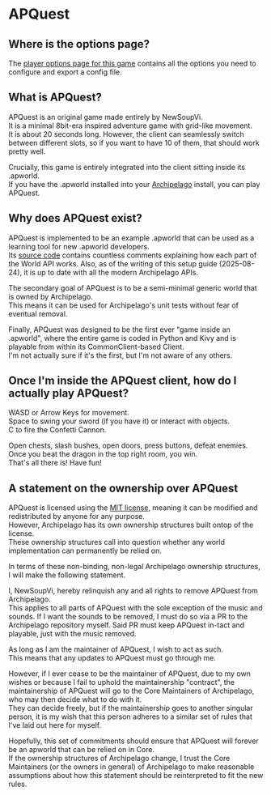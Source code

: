 # APQuest

## Where is the options page?

The [player options page for this game](../player-options) contains all the options you need to configure and export a
config file.

## What is APQuest?

APQuest is an original game made entirely by NewSoupVi.  
It is a minimal 8bit-era inspired adventure game with grid-like movement.  
It is about 20 seconds long. However, the client can seamlessly switch between different slots, so if you want to have 10 of them, that should work pretty well.

Crucially, this game is entirely integrated into the client sitting inside its .apworld.  
If you have the .apworld installed into your [Archipelago](https://github.com/ArchipelagoMW/Archipelago/releases/latest)
install, you can play APQuest.

## Why does APQuest exist?

APQuest is implemented to be an example .apworld that can be used as a learning tool for new .apworld developers.  
Its [source code](https://github.com/NewSoupVi/Archipelago/tree/apquest/worlds/apquest)
contains countless comments explaining how each part of the World API works.
Also, as of the writing of this setup guide (2025-08-24), it is up to date with all the modern Archipelago APIs.

The secondary goal of APQuest is to be a semi-minimal generic world that is owned by Archipelago.  
This means it can be used for Archipelago's unit tests without fear of eventual removal.

Finally, APQuest was designed to be the first ever "game inside an .apworld",
where the entire game is coded in Python and Kivy and is playable from within its CommonClient-based Client.  
I'm not actually sure if it's the first, but I'm not aware of any others.

## Once I'm inside the APQuest client, how do I actually play APQuest?

WASD or Arrow Keys for movement.  
Space to swing your sword (if you have it) or interact with objects.  
C to fire the Confetti Cannon.

Open chests, slash bushes, open doors, press buttons, defeat enemies.  
Once you beat the dragon in the top right room, you win.  
That's all there is! Have fun!

## A statement on the ownership over APQuest

APQuest is licensed using the [MIT license](https://opensource.org/license/mit),
meaning it can be modified and redistributed by anyone for any purpose.  
However, Archipelago has its own ownership structures built ontop of the license.  
These ownership structures call into question whether any world implementation can permanently be relied on.

In terms of these non-binding, non-legal Archipelago ownership structures, I will make the following statement.

I, NewSoupVi, hereby relinquish any and all rights to remove APQuest from Archipelago.  
This applies to all parts of APQuest with the sole exception of the music and sounds.
If I want the sounds to be removed, I must do so via a PR to the Archipelago repository myself.
Said PR must keep APQuest in-tact and playable, just with the music removed.

As long as I am the maintainer of APQuest, I wish to act as such.  
This means that any updates to APQuest must go through me.

However, if I ever cease to be the maintainer of APQuest,
due to my own wishes or because I fail to uphold the maintainership "contract",
the maintainership of APQuest will go to the Core Maintainers of Archipelago, who may then decide what to do with it.  
They can decide freely, but if the maintainership goes to another singular person,
it is my wish that this person adheres to a similar set of rules that I've laid out here for myself.

Hopefully, this set of commitments should ensure that APQuest will forever be an apworld that can be relied on in Core.  
If the ownership structures of Archipelago change,
I trust the Core Maintainers (or the owners in general) of Archipelago to make reasonable assumptions
about how this statement should be reinterpreted to fit the new rules.
